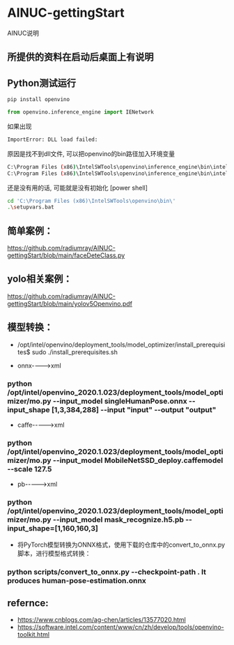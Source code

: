 # AINUC-gettingStart
AINUC说明

## 所提供的资料在启动后桌面上有说明

## Python测试运行
```bash
pip install openvino
```
```py
from openvino.inference_engine import IENetwork
```
如果出现
```bash
ImportError: DLL load failed:
```
原因是找不到dll文件, 可以把openvino的bin路径加入环境变量
``` bash
C:\Program Files (x86)\IntelSWTools\openvino\inference_engine\bin\intel64\Release
C:\Program Files (x86)\IntelSWTools\openvino\inference_engine\bin\intel64\Debug
```
还是没有用的话, 可能就是没有初始化 [power shell]
```bash
cd 'C:\Program Files (x86)\IntelSWTools\openvino\bin\'
.\setupvars.bat
```


## 简单案例：
https://github.com/radiumray/AINUC-gettingStart/blob/main/faceDeteClass.py

## yolo相关案例：
https://github.com/radiumray/AINUC-gettingStart/blob/main/yolov5Openvino.pdf


## 模型转换：

+ /opt/intel/openvino/deployment_tools/model_optimizer/install_prerequisites$ sudo ./install_prerequisites.sh

+ onnx---->xml
### python /opt/intel/openvino_2020.1.023/deployment_tools/model_optimizer/mo.py --input_model singleHumanPose.onnx --input_shape [1,3,384,288] --input "input" --output "output"


+ caffe----->xml
### python /opt/intel/openvino_2020.1.023/deployment_tools/model_optimizer/mo.py  --input_model MobileNetSSD_deploy.caffemodel --scale 127.5


+ pb----->xml
### python /opt/intel/openvino_2020.1.023/deployment_tools/model_optimizer/mo.py  --input_model mask_recognize.h5.pb --input_shape=[1,160,160,3]




+ 将PyTorch模型转换为ONNX格式，使用下载的仓库中的convert_to_onnx.py脚本，进行模型格式转换：
### python scripts/convert_to_onnx.py --checkpoint-path <CHECKPOINT>. It produces human-pose-estimation.onnx



## refernce:

+ https://www.cnblogs.com/ag-chen/articles/13577020.html
+ https://software.intel.com/content/www/cn/zh/develop/tools/openvino-toolkit.html

